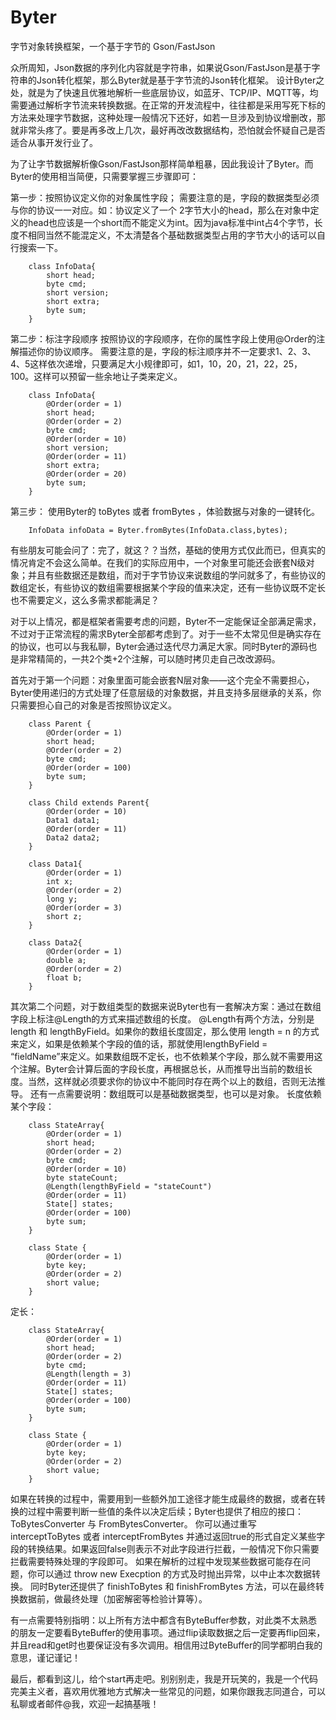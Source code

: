 # Byter
字节对象转换框架，一个基于字节的 Gson/FastJson

众所周知，Json数据的序列化内容就是字符串，如果说Gson/FastJson是基于字符串的Json转化框架，那么Byter就是基于字节流的Json转化框架。
设计Byter之处，就是为了快速且优雅地解析一些底层协议，如蓝牙、TCP/IP、MQTT等，均需要通过解析字节流来转换数据。在正常的开发流程中，往往都是采用写死下标的方法来处理字节数据，这种处理一般情况下还好，如若一旦涉及到协议增删改，那就非常头疼了。要是再多改上几次，最好再改改数据结构，恐怕就会怀疑自己是否适合从事开发行业了。

为了让字节数据解析像Gson/FastJson那样简单粗暴，因此我设计了Byter。而Byter的使用相当简便，只需要掌握三步骤即可：

第一步：按照协议定义你的对象属性字段；
需要注意的是，字段的数据类型必须与你的协议一一对应。如：协议定义了一个 2字节大小的head，那么在对象中定义的head也应该是一个short而不能定义为int。因为java标准中int占4个字节，长度不相同当然不能混定义，不太清楚各个基础数据类型占用的字节大小的话可以自行搜索一下。
```
    class InfoData{
        short head;
        byte cmd;
        short version;
        short extra;
        byte sum;
    }
```

第二步：标注字段顺序
按照协议的字段顺序，在你的属性字段上使用@Order的注解描述你的协议顺序。
需要注意的是，字段的标注顺序并不一定要求1、2、3、4、5这样依次递增，只要满足大小规律即可，如1，10，20，21，22，25，100。这样可以预留一些余地让子类来定义。
```
    class InfoData{
        @Order(order = 1)
        short head;
        @Order(order = 2)
        byte cmd;
        @Order(order = 10)
        short version;
        @Order(order = 11)
        short extra;
        @Order(order = 20)
        byte sum;
    }
```

第三步：
使用Byter的 toBytes 或者 fromBytes ，体验数据与对象的一键转化。
```
    InfoData infoData = Byter.fromBytes(InfoData.class,bytes);
```

有些朋友可能会问了：完了，就这？？当然，基础的使用方式仅此而已，但真实的情况肯定不会这么简单。在我们的实际应用中，一个对象里可能还会嵌套N级对象；并且有些数据还是数组，而对于字节协议来说数组的学问就多了，有些协议的数组定长，有些协议的数组需要根据某个字段的值来决定，还有一些协议既不定长也不需要定义，这么多需求都能满足？

对于以上情况，都是框架者需要考虑的问题，Byter不一定能保证全部满足需求，不过对于正常流程的需求Byter全部都考虑到了。对于一些不太常见但是确实存在的协议，也可以与我私聊，Byter会通过迭代尽力满足大家。同时Byter的源码也是非常精简的，一共2个类+2个注解，可以随时拷贝走自己改改源码。

首先对于第一个问题：对象里面可能会嵌套N层对象——这个完全不需要担心，Byter使用递归的方式处理了任意层级的对象数据，并且支持多层继承的关系，你只需要担心自己的对象是否按照协议定义。
```
    class Parent {
        @Order(order = 1)
        short head;
        @Order(order = 2)
        byte cmd;
        @Order(order = 100)
        byte sum;
    }

    class Child extends Parent{
        @Order(order = 10)
        Data1 data1;
        @Order(order = 11)
        Data2 data2;
    }

    class Data1{
        @Order(order = 1)
        int x;
        @Order(order = 2)
        long y;
        @Order(order = 3)
        short z;
    }

    class Data2{
        @Order(order = 1)
        double a;
        @Order(order = 2)
        float b;
    }
```
其次第二个问题，对于数组类型的数据来说Byter也有一套解决方案：通过在数组字段上标注@Length的方式来描述数组的长度。
@Length有两个方法，分别是 length 和 lengthByField。如果你的数组长度固定，那么使用 length = n 的方式来定义，如果是依赖某个字段的值的话，那就使用lengthByField = “fieldName”来定义。如果数组既不定长，也不依赖某个字段，那么就不需要用这个注解。Byter会计算后面的字段长度，再根据总长，从而推导出当前的数组长度。当然，这样就必须要求你的协议中不能同时存在两个以上的数组，否则无法推导。
还有一点需要说明：数组既可以是基础数据类型，也可以是对象。
长度依赖某个字段：
```
    class StateArray{
        @Order(order = 1)
        short head;
        @Order(order = 2)
        byte cmd;
        @Order(order = 10)
        byte stateCount;
        @Length(lengthByField = "stateCount")
        @Order(order = 11)
        State[] states;
        @Order(order = 100)
        byte sum;
    }

    class State {
        @Order(order = 1)
        byte key;
        @Order(order = 2)
        short value;
    }
```
定长：
```
    class StateArray{
        @Order(order = 1)
        short head;
        @Order(order = 2)
        byte cmd;
        @Length(length = 3)
        @Order(order = 11)
        State[] states;
        @Order(order = 100)
        byte sum;
    }

    class State {
        @Order(order = 1)
        byte key;
        @Order(order = 2)
        short value;
    }
```

如果在转换的过程中，需要用到一些额外加工途径才能生成最终的数据，或者在转换的过程中需要判断一些值的条件以决定后续；Byter也提供了相应的接口： ToBytesConverter 与 FromBytesConverter。
你可以通过重写 interceptToBytes 或者 interceptFromBytes 并通过返回true的形式自定义某些字段的转换结果。如果返回false则表示不对此字段进行拦截，一般情况下你只需要拦截需要特殊处理的字段即可。
如果在解析的过程中发现某些数据可能存在问题，你可以通过 throw new Execption 的方式及时抛出异常，以中止本次数据转换。
同时Byter还提供了 finishToBytes 和 finishFromBytes 方法，可以在最终转换数据前，做最终处理（加密解密等检验计算等）。

有一点需要特别指明：以上所有方法中都含有ByteBuffer参数，对此类不太熟悉的朋友一定要看ByteBuffer的使用事项。通过flip读取数据之后一定要再flip回来，并且read和get时也要保证没有多次调用。相信用过ByteBuffer的同学都明白我的意思，谨记谨记！

最后，都看到这儿，给个start再走吧。别别别走，我是开玩笑的，我是一个代码完美主义者，喜欢用优雅地方式解决一些常见的问题，如果你跟我志同道合，可以私聊或者邮件@我，欢迎一起搞基哦！
